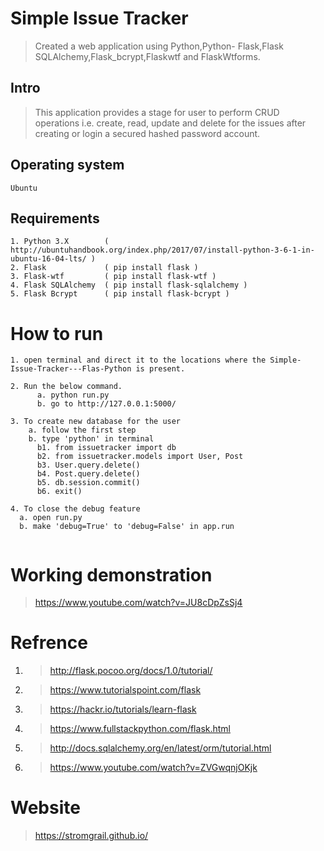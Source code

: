 # Simple Issue Tracker
> Created a web application using Python,Python- Flask,Flask SQLAlchemy,Flask_bcrypt,Flaskwtf and FlaskWtforms.


## Intro

> This application provides a stage for user to perform CRUD operations i.e. create, read, update and delete for the issues after creating or login a secured hashed password account.


## Operating system
```
Ubuntu
```

## Requirements
```
1. Python 3.X        ( http://ubuntuhandbook.org/index.php/2017/07/install-python-3-6-1-in-ubuntu-16-04-lts/ )
2. Flask             ( pip install flask )
3. Flask-wtf         ( pip install flask-wtf )
4. Flask SQLAlchemy  ( pip install flask-sqlalchemy )
5. Flask Bcrypt      ( pip install flask-bcrypt )
```


# How to run

```
1. open terminal and direct it to the locations where the Simple-Issue-Tracker---Flas-Python is present. 

2. Run the below command.
      a. python run.py
      b. go to http://127.0.0.1:5000/ 
      
3. To create new database for the user
    a. follow the first step
    b. type 'python' in terminal
      b1. from issuetracker import db
      b2. from issuetracker.models import User, Post
      b3. User.query.delete()
      b4. Post.query.delete()
      b5. db.session.commit()
      b6. exit()

4. To close the debug feature
  a. open run.py
  b. make 'debug=True' to 'debug=False' in app.run
  
```


# Working demonstration
> https://www.youtube.com/watch?v=JU8cDpZsSj4


# Refrence 
1. > http://flask.pocoo.org/docs/1.0/tutorial/
2. > https://www.tutorialspoint.com/flask
3. > https://hackr.io/tutorials/learn-flask
4. > https://www.fullstackpython.com/flask.html
5. > http://docs.sqlalchemy.org/en/latest/orm/tutorial.html
6. > https://www.youtube.com/watch?v=ZVGwqnjOKjk

# Website
> https://stromgrail.github.io/
